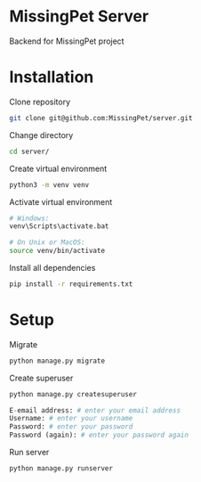 # MissingPet Server
Backend for MissingPet project

# Installation
Clone repository
```bash
git clone git@github.com:MissingPet/server.git
```
Change directory
```bash
cd server/
```
Create virtual environment
```bash
python3 -m venv venv
```
Activate virtual environment
```bash
# Windows:
venv\Scripts\activate.bat

# On Unix or MacOS:
source venv/bin/activate
```
Install all dependencies
```bash
pip install -r requirements.txt
```

# Setup
Migrate

```python
python manage.py migrate
```
Create superuser

```python
python manage.py createsuperuser

E-email address: # enter your email address
Username: # enter your username
Password: # enter your password
Password (again): # enter your password again
```
Run server

```python
python manage.py runserver
```

